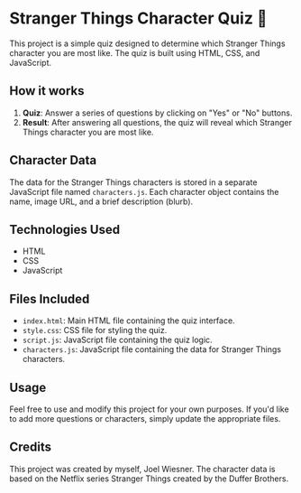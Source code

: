 # Stranger Things Character Quiz 👻

This project is a simple quiz designed to determine which Stranger Things character you are most like. The quiz is built using HTML, CSS, and JavaScript.

## How it works

1. **Quiz**: Answer a series of questions by clicking on "Yes" or "No" buttons.
2. **Result**: After answering all questions, the quiz will reveal which Stranger Things character you are most like.

## Character Data

The data for the Stranger Things characters is stored in a separate JavaScript file named `characters.js`. Each character object contains the name, image URL, and a brief description (blurb).

## Technologies Used

- HTML
- CSS
- JavaScript

## Files Included

- `index.html`: Main HTML file containing the quiz interface.
- `style.css`: CSS file for styling the quiz.
- `script.js`: JavaScript file containing the quiz logic.
- `characters.js`: JavaScript file containing the data for Stranger Things characters.

## Usage

Feel free to use and modify this project for your own purposes. If you'd like to add more questions or characters, simply update the appropriate files.

## Credits

This project was created by myself, Joel Wiesner. The character data is based on the Netflix series Stranger Things created by the Duffer Brothers.
